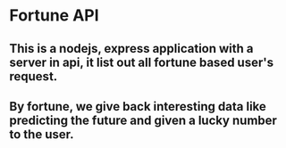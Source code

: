 # Fortune API 
## This is a nodejs, express application with a server in api, it list out all fortune based user's request.
## By fortune, we give back interesting data like predicting the future and given a lucky number to the user.